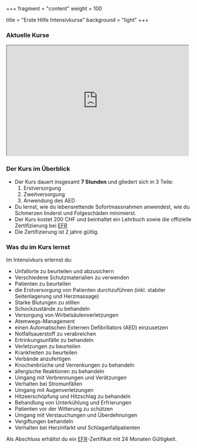 +++
fragment = "content"
weight = 100

title = "Erste Hilfe Intensivkurse"
background = "light"
+++

### Aktuelle Kurse
<iframe src="https://app.cituro.com/booking/4349650?presetService=11eb9dd94a62b9c19c1b85b0407cc527" width="98%" height="300"></iframe>

### Der Kurs im Überblick

- Der Kurs dauert insgesamt **7 Stunden** und gliedert sich in 3 Teile:
  1. Erstversorgung
  2. Zweitversorgung
  3. Anwendung des AED
- Du lernst, wie du lebensrettende Sofortmassnahmen anwendest, wie du Schmerzen linderst und Folgeschäden minimierst.
- Der Kurs kostet 200 CHF und beinhaltet ein Lehrbuch sowie die offizielle Zertifizierung bei [EFR](https://emergencyfirstresponse.com)
- Die Zertifizierung ist 2 jahre gültig.

### Was du im Kurs lernst

Im Intensivkurs erlernst du:

- Unfallorte zu beurteilen und abzusichern
- Verschiedene Schutzmaterialien zu verwenden
- Patienten zu beurteilen
- die Erstversorgung von Patienten durchzuführen (inkl. stabiler Seitenlagerung und Herzmassage)
- Starke Blutungen zu stillen
- Schockzustände zu behandeln
- Versorgung von Wirbelsäulenverletzungen
- Atemwegs-Management
- einen Automatischen Externen Defibrillators (AED) einzusetzen
- Notfallsauerstoff zu verabreichen
- Ertrinkungsunfälle zu behandeln
- Verletzungen zu beurteilen
- Krankheiten zu beurteilen
- Verbände anzufertigen
- Knochenbrüche und Verrenkungen zu behandeln
- allergische Reaktionen zu behandeln
- Umgang mit Verbrennungen und Verätzungen
- Verhalten bei Stromunfällen
- Umgang mit Augenverletzungen
- Hitzeerschöpfung und Hitzschlag zu behandeln
- Behandlung von Unterkühlung und Erfrierungen
- Patienten vor der Witterung zu schützen
- Umgang mit Verstauchungen und Überdehnungen
- Vergiftungen behandeln
- Verhalten bei Herzinfarkt und Schlaganfallpatienten

Als Abschluss erhältst du ein [EFR](https://emergencyfirstresponse.com)-Zertifikat mit 24 Monaten Gültigkeit.